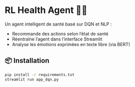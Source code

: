 # RL Health Agent 🤖🧠

Un agent intelligent de santé basé sur DQN et NLP :

- Recommande des actions selon l’état de santé
- Réentraîne l’agent dans l’interface Streamlit
- Analyse les émotions exprimées en texte libre (via BERT)

## 📦 Installation

```bash
pip install -r requirements.txt
streamlit run app_dqn.py

